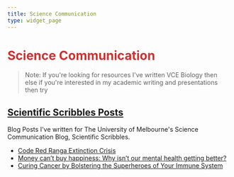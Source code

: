```yaml
---
title: Science Communication
type: widget_page
---
```


# <span style="color:#D32F2F"> Science Communication </span>

> Note: If you're looking for resources I've written VCE Biology then  else if you're interested in my academic writing and presentations then try 

## [**Scientific Scribbles Posts**](https://blogs.unimelb.edu.au/sciencecommunication/category/isobel-beasley/)

Blog Posts I've written for The University of Melbourne's Science Communication Blog, Scientific Scribbles. 

* [Code Red Ranga Extinction Crisis](https://blogs.unimelb.edu.au/sciencecommunication/2020/10/10/code-red-ranga-extinction-crisis/)
* [Money can’t buy happiness: Why isn’t our mental health getting better?](https://blogs.unimelb.edu.au/sciencecommunication/2020/10/05/money-cant-buy-happiness-why-isnt-our-mental-health-getting-better/)
* [Curing Cancer by Bolstering the Superheroes of Your Immune System](https://blogs.unimelb.edu.au/sciencecommunication/2020/08/23/curing-cancer-by-bolstering-the-superheroes-of-your-immune-system/)


